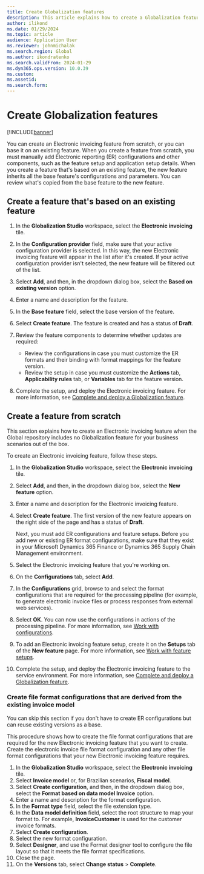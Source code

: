 ```yaml
---
title: Create Globalization features
description: This article explains how to create a Globalization feature.
author: ilikond
ms.date: 01/29/2024
ms.topic: article
audience: Application User
ms.reviewer: johnmichalak
ms.search.region: Global
ms.author: ikondratenko
ms.search.validFrom: 2024-01-29
ms.dyn365.ops.version: 10.0.39 
ms.custom: 
ms.assetid: 
ms.search.form: 
---
```


# Create Globalization features

[!INCLUDE[banner](../../includes/banner.md)]

You can create an Electronic invoicing feature from scratch, or you can base it on an existing feature. When you create a feature from scratch, you must manually add Electronic reporting (ER) configurations and other components, such as the feature setup and application setup details. When you create a feature that's based on an existing feature, the new feature inherits all the base feature's configurations and parameters. You can review what's copied from the base feature to the new feature.

## Create a feature that's based on an existing feature

1. In the **Globalization Studio** workspace, select the **Electronic invoicing** tile.
1. In the **Configuration provider** field, make sure that your active configuration provider is selected. In this way, the new Electronic invoicing feature will appear in the list after it's created. If your active configuration provider isn't selected, the new feature will be filtered out of the list.
1. Select **Add**, and then, in the dropdown dialog box, select the **Based on existing version** option.
1. Enter a name and description for the feature.
1. In the **Base feature** field, select the base version of the feature.
1. Select **Create feature**. The feature is created and has a status of **Draft**.
1. Review the feature components to determine whether updates are required:

    - Review the configurations in case you must customize the ER formats and their binding with format mappings for the feature version.
    - Review the setup in case you must customize the **Actions** tab, **Applicability rules** tab, or **Variables** tab for the feature version.

1. Complete the setup, and deploy the Electronic invoicing feature. For more information, see [Complete and deploy a Globalization feature](gs-e-invoicing-complete-publish-deploy-globalization-feature.md).

## Create a feature from scratch

This section explains how to create an Electronic invoicing feature when the Global repository includes no Globalization feature for your business scenarios out of the box.

To create an Electronic invoicing feature, follow these steps.

1. In the **Globalization Studio** workspace, select the **Electronic invoicing** tile.
1. Select **Add**, and then, in the dropdown dialog box, select the **New feature** option.
1. Enter a name and description for the Electronic invoicing feature.
1. Select **Create feature**. The first version of the new feature appears on the right side of the page and has a status of **Draft**.

    Next, you must add ER configurations and feature setups. Before you add new or existing ER format configurations, make sure that they exist in your Microsoft Dynamics 365 Finance or Dynamics 365 Supply Chain Management environment.

1. Select the Electronic invoicing feature that you're working on.
1. On the **Configurations** tab, select **Add**.
1. In the **Configurations** grid, browse to and select the format configurations that are required for the processing pipeline (for example, to generate electronic invoice files or process responses from external web services).
1. Select **OK**. You can now use the configurations in actions of the processing pipeline. For more information, see [Work with configurations](gs-e-invoicing-work-configurations.md).
1. To add an Electronic invoicing feature setup, create it on the **Setups** tab of the **New feature** page. For more information, see [Work with feature setups](gs-e-invoicing-feature-setup.md).
1. Complete the setup, and deploy the Electronic invoicing feature to the service environment. For more information, see [Complete and deploy a Globalization feature](gs-e-invoicing-complete-publish-deploy-globalization-feature.md).

### Create file format configurations that are derived from the existing invoice model

You can skip this section if you don't have to create ER configurations but can reuse existing versions as a base.

This procedure shows how to create the file format configurations that are required for the new Electronic invoicing feature that you want to create. Create the electronic invoice file format configuration and any other file format configurations that your new Electronic invoicing feature requires.

1. In the **Globalization Studio** workspace, select the **Electronic invoicing** tile.
1. Select **Invoice model** or, for Brazilian scenarios, **Fiscal model**.
1. Select **Create configuration**, and then, in the dropdown dialog box, select the **Format based on data model Invoice** option.
1. Enter a name and description for the format configuration.
1. In the **Format type** field, select the file extension type.
1. In the **Data model definition** field, select the root structure to map your format to. For example, **InvoiceCustomer** is used for the customer invoice formats.
1. Select **Create configuration**.
1. Select the new format configuration.
1. Select **Designer**, and use the Format designer tool to configure the file layout so that it meets the file format specifications.
1. Close the page.
1. On the **Versions** tab, select **Change status** \> **Complete**.
